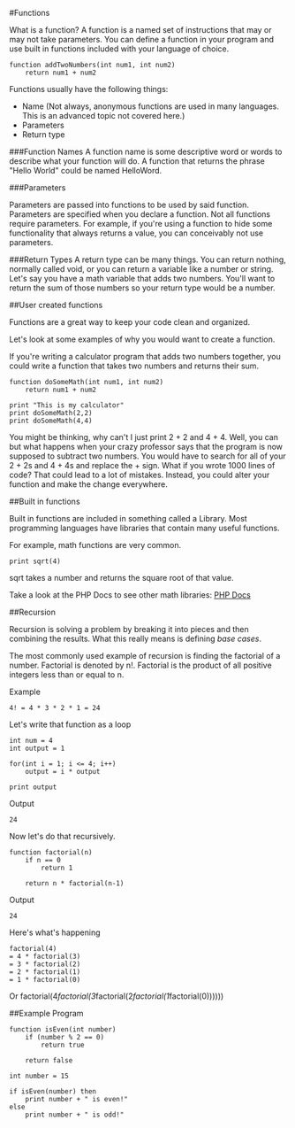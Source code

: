 #Functions

What is a function? A function is a named set of instructions that may or may not take parameters. You can define a function in your program and use built in functions included with your language of choice.

    function addTwoNumbers(int num1, int num2)
        return num1 + num2

Functions usually have the following things:
* Name (Not always, anonymous functions are used in many languages. This is an advanced topic not covered here.)
* Parameters
* Return type

###Function Names
A function name is some descriptive word or words to describe what your function will do. A function that returns the phrase "Hello World" could be named HelloWord.

###Parameters

Parameters are passed into functions to be used by said function. Parameters are specified when you declare a function. Not all functions require parameters. For example, if you're using a function to hide some functionality that always returns a value, you can conceivably not use parameters.

###Return Types
A return type can be many things. You can return nothing, normally called void, or you can return a variable like a number or string. Let's say you have a math variable that adds two numbers. You'll want to return the sum of those numbers so your return type would be a number.

##User created functions

Functions are a great way to keep your code clean and organized. 

Let's look at some examples of why you would want to create a function.

If you're writing a calculator program that adds two numbers together, you could write a function that takes two numbers and returns their sum.

    function doSomeMath(int num1, int num2)
        return num1 + num2

    print "This is my calculator"
    print doSomeMath(2,2)
    print doSomeMath(4,4)

You might be thinking, why can't I just print 2 + 2 and 4 + 4. Well, you can but what happens when your crazy professor says that the program is now supposed to subtract two numbers. You would have to search for all of your 2 + 2s and 4 + 4s and replace the + sign. What if you wrote 1000 lines of code? That could lead to a lot of mistakes. Instead, you could alter your function and make the change everywhere.

##Built in functions

Built in functions are included in something called a Library. Most programming languages have libraries that contain many useful functions.

For example, math functions are very common.

    print sqrt(4)

sqrt takes a number and returns the square root of that value.

Take a look at the PHP Docs to see other math libraries: [PHP Docs](http://php.net/manual/en/ref.math.php)

##Recursion

Recursion is solving a problem by breaking it into pieces and then combining the results. What this really means is defining *base cases*.  

The most commonly used example of recursion is finding the factorial of a number. Factorial is denoted by n!. Factorial is the product of all positive integers less than or equal to n. 

Example

    4! = 4 * 3 * 2 * 1 = 24

Let's write that function as a loop

    int num = 4
    int output = 1

    for(int i = 1; i <= 4; i++)
        output = i * output

    print output

Output 

    24

Now let's do that recursively.

    function factorial(n)
        if n == 0 
            return 1

        return n * factorial(n-1)

Output

    24

Here's what's happening

    factorial(4)
    = 4 * factorial(3)
    = 3 * factorial(2)
    = 2 * factorial(1) 
    = 1 * factorial(0) 

Or
    factorial(4*factorial(3*factorial(2*factorial(1*factorial(0))))))    

##Example Program

    function isEven(int number)
        if (number % 2 == 0)
            return true
            
        return false
        
    int number = 15     
    
    if isEven(number) then
        print number + " is even!"
    else
        print number + " is odd!"
